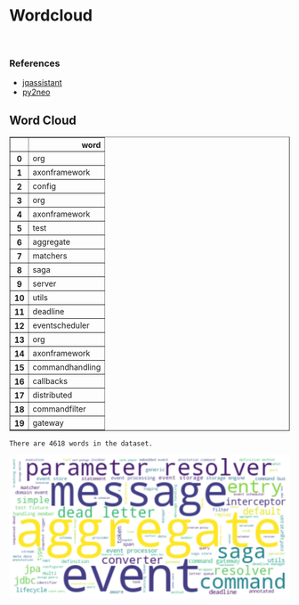 # Wordcloud
<br>  

### References
- [jqassistant](https://jqassistant.org)
- [py2neo](https://py2neo.org/2021.1/)





## Word Cloud




<div>
<table border="1" class="dataframe">
  <thead>
    <tr style="text-align: right;">
      <th></th>
      <th>word</th>
    </tr>
  </thead>
  <tbody>
    <tr>
      <th>0</th>
      <td>org</td>
    </tr>
    <tr>
      <th>1</th>
      <td>axonframework</td>
    </tr>
    <tr>
      <th>2</th>
      <td>config</td>
    </tr>
    <tr>
      <th>3</th>
      <td>org</td>
    </tr>
    <tr>
      <th>4</th>
      <td>axonframework</td>
    </tr>
    <tr>
      <th>5</th>
      <td>test</td>
    </tr>
    <tr>
      <th>6</th>
      <td>aggregate</td>
    </tr>
    <tr>
      <th>7</th>
      <td>matchers</td>
    </tr>
    <tr>
      <th>8</th>
      <td>saga</td>
    </tr>
    <tr>
      <th>9</th>
      <td>server</td>
    </tr>
    <tr>
      <th>10</th>
      <td>utils</td>
    </tr>
    <tr>
      <th>11</th>
      <td>deadline</td>
    </tr>
    <tr>
      <th>12</th>
      <td>eventscheduler</td>
    </tr>
    <tr>
      <th>13</th>
      <td>org</td>
    </tr>
    <tr>
      <th>14</th>
      <td>axonframework</td>
    </tr>
    <tr>
      <th>15</th>
      <td>commandhandling</td>
    </tr>
    <tr>
      <th>16</th>
      <td>callbacks</td>
    </tr>
    <tr>
      <th>17</th>
      <td>distributed</td>
    </tr>
    <tr>
      <th>18</th>
      <td>commandfilter</td>
    </tr>
    <tr>
      <th>19</th>
      <td>gateway</td>
    </tr>
  </tbody>
</table>
</div>



    There are 4618 words in the dataset.



    
![png](Wordcloud_files/Wordcloud_10_1.png)
    

